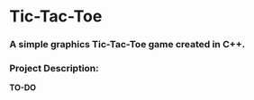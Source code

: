 # Tic-Tac-Toe

### A simple graphics Tic-Tac-Toe game created in C++.

### Project Description:
**TO-DO**
